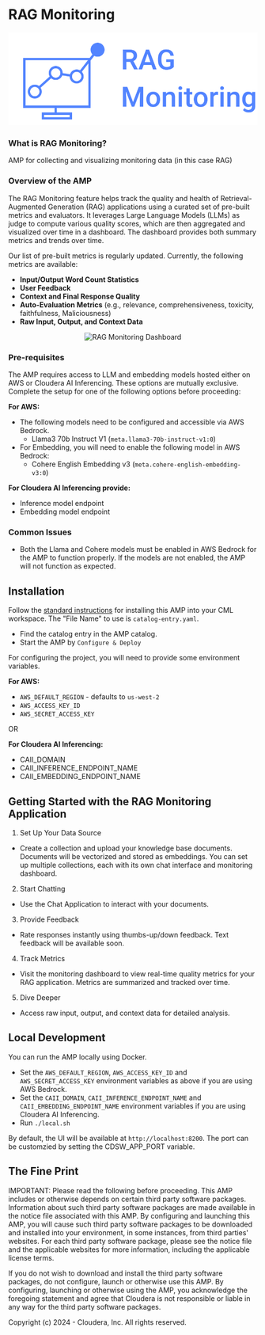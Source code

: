 # RAG Monitoring

<p align="center">
  <img src="ragmon/resources/logos/RAG-Monitoring-icon.png" alt="RAG Monitoring">
</p>

### What is RAG Monitoring?

AMP for collecting and visualizing monitoring data (in this case RAG)

### Overview of the AMP

The RAG Monitoring feature helps track the quality and health of Retrieval-Augmented Generation (RAG) applications using a curated set of pre-built metrics and evaluators. It leverages Large Language Models (LLMs) as judge to compute various quality scores, which are then aggregated and visualized over time in a dashboard. The dashboard provides both summary metrics and trends over time.

Our list of pre-built metrics is regularly updated. Currently, the following metrics are available:

- **Input/Output Word Count Statistics**
- **User Feedback**
- **Context and Final Response Quality**
- **Auto-Evaluation Metrics** (e.g., relevance, comprehensiveness, toxicity, faithfulness, Maliciousness)
- **Raw Input, Output, and Context Data**

<p align="center">
  <img src="assets/app-screenshot.png" alt="RAG Monitoring Dashboard">
</p>

### Pre-requisites

The AMP requires access to LLM and embedding models hosted either on AWS or Cloudera AI Inferencing. These options are mutually exclusive. Complete the setup for one of the following options before proceeding:

**For AWS:**

- The following models need to be configured and accessible via AWS Bedrock.
  - Llama3 70b Instruct V1 (`meta.llama3-70b-instruct-v1:0`)
- For Embedding, you will need to enable the following model in AWS Bedrock:
  - Cohere English Embedding v3 (`meta.cohere-english-embedding-v3:0`)

**For Cloudera AI Inferencing provide:**

- Inference model endpoint
- Embedding model endpoint

### Common Issues

- Both the Llama and Cohere models must be enabled in AWS Bedrock for the AMP to function properly. If the models are not enabled, the AMP will not function as expected.

## Installation

Follow the [standard instructions](https://docs.cloudera.com/machine-learning/cloud/applied-ml-prototypes/topics/ml-amp-add-catalog.html) for installing this AMP into your CML workspace. The "File Name" to use is `catalog-entry.yaml`.

- Find the catalog entry in the AMP catalog.
- Start the AMP by `Configure & Deploy`

For configuring the project, you will need to provide some environment variables.

**For AWS:**

- `AWS_DEFAULT_REGION` - defaults to `us-west-2`
- `AWS_ACCESS_KEY_ID`
- `AWS_SECRET_ACCESS_KEY`

OR

**For Cloudera AI Inferencing:**

- CAII_DOMAIN
- CAII_INFERENCE_ENDPOINT_NAME
- CAII_EMBEDDING_ENDPOINT_NAME

## Getting Started with the RAG Monitoring Application

1. Set Up Your Data Source

- Create a collection and upload your knowledge base documents. Documents will be vectorized and stored as embeddings. You can set up multiple collections, each with its own chat interface and monitoring dashboard.

2. Start Chatting

- Use the Chat Application to interact with your documents.

3. Provide Feedback

- Rate responses instantly using thumbs-up/down feedback. Text feedback will be available soon.

4. Track Metrics

- Visit the monitoring dashboard to view real-time quality metrics for your RAG application. Metrics are summarized and tracked over time.

5. Dive Deeper

- Access raw input, output, and context data for detailed analysis.

## Local Development

You can run the AMP locally using Docker.

- Set the `AWS_DEFAULT_REGION`, `AWS_ACCESS_KEY_ID` and `AWS_SECRET_ACCESS_KEY` environment variables as above if you are using AWS Bedrock.
- Set the `CAII_DOMAIN`, `CAII_INFERENCE_ENDPOINT_NAME` and `CAII_EMBEDDING_ENDPOINT_NAME` environment variables if you are using Cloudera AI Inferencing.
- Run `./local.sh`

By default, the UI will be available at `http://localhost:8200`. The port can be customzied by setting the CDSW_APP_PORT variable.

## The Fine Print

IMPORTANT: Please read the following before proceeding. This AMP includes or otherwise depends on certain third party software packages. Information about such third party software packages are made available in the notice file associated with this AMP. By configuring and launching this AMP, you will cause such third party software packages to be downloaded and installed into your environment, in some instances, from third parties' websites. For each third party software package, please see the notice file and the applicable websites for more information, including the applicable license terms.

If you do not wish to download and install the third party software packages, do not configure, launch or otherwise use this AMP. By configuring, launching or otherwise using the AMP, you acknowledge the foregoing statement and agree that Cloudera is not responsible or liable in any way for the third party software packages.

Copyright (c) 2024 - Cloudera, Inc. All rights reserved.
